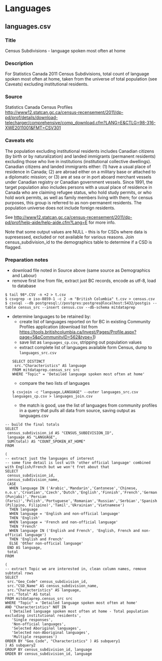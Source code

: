 # Languages

## languages.csv

### Title
Census Subdivisions - language spoken most often at home

### Description
For Statistics Canada 2011 Census Subdivisions, total count of language spoken most often at home, taken from the universe of total population (see Caveats) excluding institutional residents.

### Source
Statistics Canada Census Profiles  
http://www12.statcan.gc.ca/census-recensement/2011/dp-pd/prof/details/download-telecharger/comprehensive/comp_download.cfm?LANG=E&CTLG=98-316-XWE2011001&FMT=CSV301

### Caveats etc
The population excluding institutional residents includes Canadian citizens (by birth or by naturalization) and landed immigrants (permanent residents) excluding those who live in institutions (institutional collective dwellings). Canadian citizens and landed immigrants either: (1) have a usual place of residence in Canada; (2) are abroad either on a military base or attached to a diplomatic mission; or (3) are at sea or in port aboard merchant vessels under Canadian registry or Canadian government vessels. Since 1991, the target population also includes persons with a usual place of residence in Canada who are claiming refugee status, who hold study permits, or who hold work permits, as well as family members living with them; for census purposes, this group is referred to as non-permanent residents. The population universe does not include foreign residents.

See http://www12.statcan.gc.ca/census-recensement/2011/dp-pd/prof/help-aide/help-aide.cfm?Lang=E for more info.

Note that some output values are NULL - this is for CSDs where data is supresessed, excluded or not available for various reasons. Join census_subdivision_id to the demographics table to determine if a CSD is flagged.

### Preparation notes
- download file noted in Source above (same source as Demographics and Labour)
- remove first line from file, extract just BC records, encode as utf-8, load to database  
```
$ tail 98*.CSV -n +2 > t.csv  
$ csvgrep -e iso-8859-1 -c 2 -m "British Columbia" t.csv > census.csv
$ csvsql --db postgresql://postgres:postgres@localhost:5432/postgis --table census_src --insert census.csv --db-schema mitdataprep
```
- determine languages to be retained by: 
    - create list of languages reported on for BC in existing Community Profiles application (download list from https://tools.britishcolumbia.ca/Invest/Pages/Profile.aspx?page=5&pCommunityID=562&type=1)
    - save list as `languages_cp.csv`, stripping out population values
    - extract complete list of languages available form Census, dump to `languages_src.csv`
    ```
    SELECT DISTINCT
     src."Characteristics" AS language
    FROM mitdataprep.census_src src
    WHERE "Topic" = 'Detailed language spoken most often at home'
    ```
    - compare the two lists of languages
    ```
    $ csvjoin -c "language,LANGUAGE" --outer languages_src.csv languages_cp.csv > languages_join.csv
    ```
    - the match is good, use the list of languages from community profiles in a query that pulls all data from source, saving output as languages.csv

```
-- build the final totals
SELECT
 census_subdivision_id AS "CENSUS_SUBDIVISION_ID", 
 language AS "LANGUAGE",
 SUM(total) AS "COUNT_SPOKEN_AT_HOME"
FROM 

( 
-- extract just the languages of interest
-- some fine detail is lost with 'other official language' combined with English/French but we won't fret about that
SELECT 
 census_subdivision_id, 
 census_subdivision_name,
 CASE 
  WHEN language IN ('Arabic','Mandarin','Cantonese','Chinese, n.o.s','Croatian','Czech','Dutch','English','Finnish','French','German','Greek','Hindi','Hungarian','Ilocano','Italian','Japanese','Korean','Malay','Panjabi (Punjabi)','Persian (Farsi)','Polish','Portuguese','Romanian','Russian','Serbian','Spanish','Tagalog (Pilipino, Filipino)','Tamil','Ukrainian','Vietnamese')
  THEN language
  WHEN language = 'English and non-official language' 
  THEN 'English'
  WHEN language = 'French and non-official language' 
  THEN 'French'
  WHEN language IN ('English and French', 'English, French and non-official language')
  THEN 'English and French'
  ELSE 'Other non-official language'
 END AS language,
 total
FROM 

(
-- extract Topic we are interested in, clean column names, remove subtotal rows
SELECT 
 src."Geo_Code" census_subdivision_id, 
 src."CSD_Name" AS census_subdivision_name,
 src."Characteristics" AS language,
 src."Total" AS total
FROM mitdataprep.census_src src
WHERE "Topic" = 'Detailed language spoken most often at home'
AND "Characteristics" NOT IN 
  ('Detailed language spoken most often at home - Total population excluding institutional residents', 
   'Single responses', 
   'Non-official languages', 
   'Selected Aboriginal languages', 
   'Selected non-Aboriginal languages',
   'Multiple responses')
ORDER BY "Geo_Code", "Characteristics" ) AS subquery1
) AS subquery2
GROUP BY census_subdivision_id, language
ORDER BY census_subdivision_id, language
```
